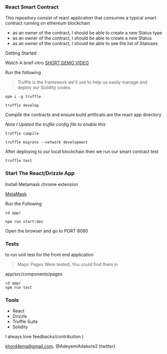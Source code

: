 ### React Smart Contract

This repository consist of react application that consumes a typical smart contract running on ethereum blockchain

- as an owner of the contract, I should be able to create a new Status type
- as an owner of the contract, I should be able to create a new  Status
- as an owner of the contract, I should be able to see the list of Statuses

Getting Started

Watch A brief intro  [SHORT DEMO VIDEO](https://www.loom.com/share/d970f55db6cb49b68a2831d02ceb5514)

Run the following

> Truffle is the framework we'll use to help us easily manage and deploy our Solidity codes. 

```
npm i -g truffle

truffle develop

```

Compile the contracts and ensure build artificats are the react app directory

*Note I Upated the truflle config file to enable this*

```
truffle compile

truffle migrate --network development

```

After deploying to our local blockchain then we run our smart contract test

```
truffle test

```

### Start The React/Drizzle App

Install Metamask chrome extension

[MetaMask](https://chrome.google.com/webstore/detail/metamask/nkbihfbeogaeaoehlefnkodbefgpgknn?hl=en)


Run the Following

```
cd app/

npm run start:dev

```

Open the browser and go to PORT 8080

### Tests

to run unit test for the front end application

> Major Pages Were tested, You could find them in 

 app/src/components/pages

```
cd app/
npm run test

```

### Tools

- React
- Drizzle
- Truffle Suite
- Solidity


I always love feedbacks/contribution )

khord4eng@gmail.com.
@AdeyemiAdekore2 (twitter)



